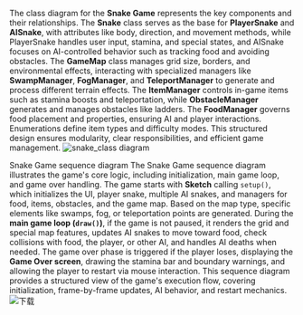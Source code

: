 The class diagram for the **Snake Game** represents the key components and their relationships. The **Snake** class serves as the base for **PlayerSnake** and **AISnake**, with attributes like body, direction, and movement methods, while PlayerSnake handles user input, stamina, and special states, and AISnake focuses on AI-controlled behavior such as tracking food and avoiding obstacles. The **GameMap** class manages grid size, borders, and environmental effects, interacting with specialized managers like **SwampManager**, **FogManager**, and **TeleportManager** to generate and process different terrain effects. The **ItemManager** controls in-game items such as stamina boosts and teleportation, while **ObstacleManager** generates and manages obstacles like ladders. The **FoodManager** governs food placement and properties, ensuring AI and player interactions. Enumerations define item types and difficulty modes. This structured design ensures modularity, clear responsibilities, and efficient game management.
![snake_class diagram](https://github.com/user-attachments/assets/a82d27a7-673d-4faf-bac9-2b928a2b9813)

Snake Game sequence diagram
The Snake Game sequence diagram illustrates the game's core logic, including initialization, main game loop, and game over handling. The game starts with **Sketch** calling `setup()`, which initializes the UI, player snake, multiple AI snakes, and managers for food, items, obstacles, and the game map. Based on the map type, specific elements like swamps, fog, or teleportation points are generated. During the **main game loop (`draw()`)**, if the game is not paused, it renders the grid and special map features, updates AI snakes to move toward food, check collisions with food, the player, or other AI, and handles AI deaths when needed. The game over phase is triggered if the player loses, displaying the **Game Over screen**, drawing the stamina bar and boundary warnings, and allowing the player to restart via mouse interaction. This sequence diagram provides a structured view of the game's execution flow, covering initialization, frame-by-frame updates, AI behavior, and restart mechanics.
![下载](https://github.com/user-attachments/assets/c05602ca-b3a2-4748-bbcf-f985e667648e)

